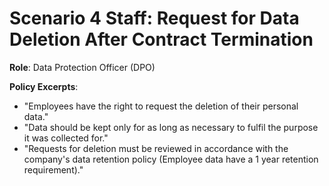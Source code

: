 # Scenario 4 Staff: Request for Data Deletion After Contract Termination

**Role**: Data Protection Officer (DPO)

**Policy Excerpts**:
- "Employees have the right to request the deletion of their personal data."
- "Data should be kept only for as long as necessary to fulfil the purpose it was collected for."
- "Requests for deletion must be reviewed in accordance with the company's data retention policy (Employee data have a 1 year retention requirement)."
